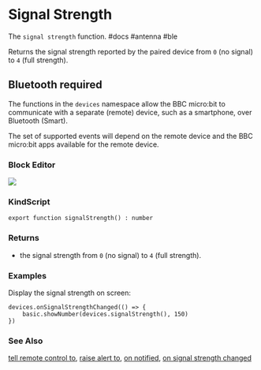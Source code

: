 # Signal Strength

The `signal strength` function. #docs #antenna #ble

Returns the signal strength reported by the paired device from ``0`` (no signal) to ``4`` (full strength).

## Bluetooth required

The functions in the ``devices`` namespace allow the BBC micro:bit to communicate with a separate (remote) device, such as a smartphone, over Bluetooth (Smart).

The set of supported events will depend on the remote device and the BBC micro:bit apps available for the remote device.

### Block Editor

![](/static/mb/signal-strength-0.png)

### KindScript

```
export function signalStrength() : number
```

### Returns

* the signal strength from ``0`` (no signal) to ``4`` (full strength).

### Examples

Display the signal strength on screen:

```
devices.onSignalStrengthChanged(() => {
    basic.showNumber(devices.signalStrength(), 150)
})
```

### See Also

[tell remote control to](/microbit/reference/devices/tell-remote-control-to), [raise alert to](/microbit/reference/devices/raise-alert-to), [on notified](/microbit/reference/devices/on-notified), [on signal strength changed](/microbit/reference/devices/on-signal-strength-changed)

